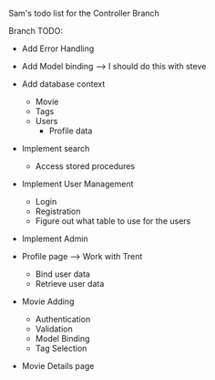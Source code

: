 ﻿Sam's todo list for the Controller Branch

Branch TODO:

- Add Error Handling
- Add Model binding --> I should do this with steve
- Add database context
	- Movie
	- Tags
	- Users
		- Profile data
- Implement search
	- Access stored procedures
- Implement User Management
	- Login
	- Registration
	- Figure out what table to use for the users
- Implement Admin
- Profile page --> Work with Trent
	- Bind user data
	- Retrieve user data

- Movie Adding
	- Authentication
	- Validation
	- Model Binding
	- Tag Selection
- Movie Details page



